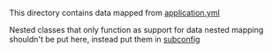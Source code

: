 This directory contains data mapped from [application.yml](../../../../resources/application.yml)

Nested classes that only function as support for data nested mapping shouldn't be put here, instead put them in [subconfig](subconfig)